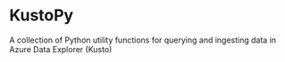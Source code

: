 # KustoPy
A collection of Python utility functions for querying and ingesting data in Azure Data Explorer (Kusto) 
